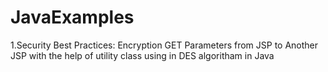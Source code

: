 # JavaExamples
1.Security Best Practices: Encryption GET Parameters from JSP to Another JSP  with the help of utility class using in DES algoritham 
in Java
